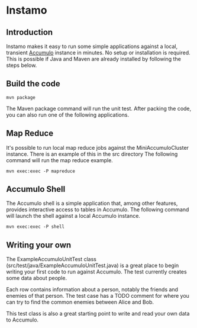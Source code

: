 <!--
 Licensed to the Apache Software Foundation (ASF) under one or more
 contributor license agreements.  See the NOTICE file distributed with
 this work for additional information regarding copyright ownership.
 The ASF licenses this file to You under the Apache License, Version 2.0
 (the "License"); you may not use this file except in compliance with
 the License.  You may obtain a copy of the License at

     http://www.apache.org/licenses/LICENSE-2.0

 Unless required by applicable law or agreed to in writing, software
 distributed under the License is distributed on an "AS IS" BASIS,
 WITHOUT WARRANTIES OR CONDITIONS OF ANY KIND, either express or implied.
 See the License for the specific language governing permissions and
 limitations under the License.
-->

Instamo
=======

Introduction
-----------

Instamo makes it easy to run some simple applications against a local, transient
[Accumulo](http://accumulo.apache.org) instance in minutes.  No setup or
installation is required.  This is possible if Java and Maven are already
installed by following the steps below.


Build the code
--------------

```
mvn package
```

The Maven package command will run the unit test.  After packing the code, you
can also run one of the following applications.

Map Reduce
----------

It's possible to run local map reduce jobs against the MiniAccumuloCluster
instance.   There is an example of this in the src directory  The following
command will run the map reduce example.

```
mvn exec:exec -P mapreduce
```

Accumulo Shell
-----------

The Accumulo shell is a simple application that, among other features, provides
interactive access to tables in Accumulo. The following command will launch the
shell against a local Accumulo instance.

```
mvn exec:exec -P shell
```

Writing your own
----------------

The ExampleAccumuloUnitTest class (src/test/java/ExampleAccumuloUnitTest.java) 
is a great place to begin writing your first code to run against Accumulo. The
test currently creates some data about people.

Each row contains information about a person, notably the friends and enemies of
that person. The test case has a TODO comment for where you can try to find the
common enemies between Alice and Bob.

This test class is also a great starting point to write and read your own data
to Accumulo.
